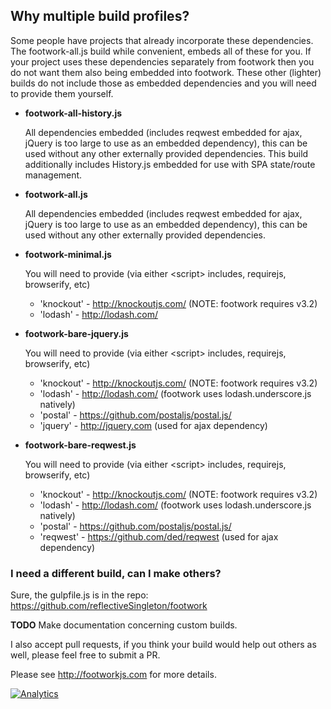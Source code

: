 ## Why multiple build profiles?

  Some people have projects that already incorporate these
  dependencies. The footwork-all.js build while convenient, embeds
  all of these for you. If your project uses these dependencies
  separately from footwork then you do not want them also being
  embedded into footwork. These other (lighter) builds do not include
  those as embedded dependencies and you will need to provide them
  yourself.

* **footwork-all-history.js**

    All dependencies embedded (includes reqwest embedded for ajax, jQuery is too large to use as an embedded dependency), this can be used without any other externally provided dependencies. This build additionally includes History.js embedded for use with SPA state/route management.

* **footwork-all.js**

    All dependencies embedded (includes reqwest embedded for ajax, jQuery is too large to use as an embedded dependency), this can be used without any other externally provided dependencies.

* **footwork-minimal.js**

    You will need to provide (via either &lt;script&gt; includes, requirejs, browserify, etc)
    * 'knockout' - http://knockoutjs.com/ (NOTE: footwork requires v3.2)
    * 'lodash' - http://lodash.com/

* **footwork-bare-jquery.js**

    You will need to provide (via either &lt;script&gt; includes, requirejs, browserify, etc)
    * 'knockout' - http://knockoutjs.com/ (NOTE: footwork requires v3.2)
    * 'lodash' - http://lodash.com/ (footwork uses lodash.underscore.js natively)
    * 'postal' - https://github.com/postaljs/postal.js/
    * 'jquery' - http://jquery.com (used for ajax dependency)

* **footwork-bare-reqwest.js**

    You will need to provide (via either &lt;script&gt; includes, requirejs, browserify, etc)
    * 'knockout' - http://knockoutjs.com/ (NOTE: footwork requires v3.2)
    * 'lodash' - http://lodash.com/ (footwork uses lodash.underscore.js natively)
    * 'postal' - https://github.com/postaljs/postal.js/
    * 'reqwest' - https://github.com/ded/reqwest (used for ajax dependency)

### I need a different build, can I make others?

  Sure, the gulpfile.js is in the repo: https://github.com/reflectiveSingleton/footwork
  
  **TODO** Make documentation concerning custom builds.

I also accept pull requests, if you think your build would help out others as well, please feel free to submit a PR.

Please see http://footworkjs.com for more details.

[![Analytics](https://ga-beacon.appspot.com/UA-52543452-1/footwork/GITHUB-DIST)](https://github.com/reflectiveSingleton/ga-beacon)
